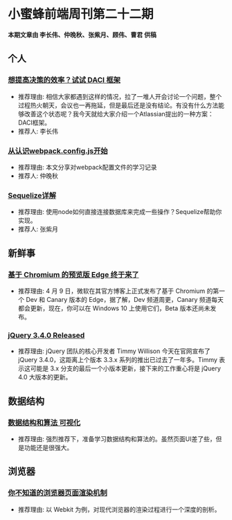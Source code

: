 # 小蜜蜂前端周刊第二十二期

**本期文章由 李长伟、仲晚秋、张紫月、顾伟、曹君 供稿**


## 个人

### [想提高决策的效率？试试 DACI 框架](https://lichangwei.github.io/2019/04/10/daci-desicion-framework/)

+ 推荐理由: 相信大家都遇到这样的情况，拉了一堆人开会讨论一个问题，整个过程热火朝天，会议也一再拖延，但是最后还是没有结论。有没有什么方法能够改善这个状态呢？我今天就给大家介绍一个Atlassian提出的一种方案：DACI框架。
+ 推荐人: 李长伟

### [从认识webpack.config.js开始](https://yomizhong.github.io/2019/04/09/%E4%BB%8E%E8%AE%A4%E8%AF%86webpack-config-js%E5%BC%80%E5%A7%8B/#more)

+ 推荐理由: 本文分享对webpack配置文件的学习记录
+ 推荐人: 仲晚秋

### [Sequelize详解](https://juejin.im/post/5cb3ea6ce51d456e896349d4)

+ 推荐理由: 使用node如何直接连接数据库来完成一些操作？Sequelize帮助你实现。
+ 推荐人: 张紫月

## 新鲜事

### [基于 Chromium 的预览版 Edge 终于来了](https://www.infoq.cn/article/NhzsF5iuUXHV2YS-wyzW)

+ 推荐理由: 4 月 9 日，微软在其官方博客上正式发布了基于 Chromium 的第一个 Dev 和 Canary 版本的 Edge，据了解，Dev 频道周更，Canary 频道每天都会更新，现在，你可以在 Windows 10 上使用它们，Beta 版本还尚未发布。

### [jQuery 3.4.0 Released](https://blog.jquery.com/2019/04/10/jquery-3-4-0-released/)

+ 推荐理由: jQuery 团队的核心开发者 Timmy Willison 今天在官网宣布了 jQuery 3.4.0，这距离上个版本 3.3.x 系列的推出已过去了一年多。Timmy 表示这可能是 3.x 分支的最后一个小版本更新，接下来的工作重心将是 jQuery 4.0 大版本的更新。

## 数据结构

### [数据结构和算法 可视化](https://www.cs.usfca.edu/~galles/visualization/Algorithms.html)

+ 推荐理由: 强烈推荐下，准备学习数据结构和算法的。虽然页面UI差了些，但是功能还是很强大。

## 浏览器

### [你不知道的浏览器页面渲染机制](https://segmentfault.com/a/1190000018811208?_ea=9441025)

+ 推荐理由: 以 Webkit 为例，对现代浏览器的渲染过程进行一个深度的剖析。